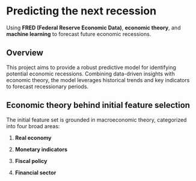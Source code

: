 # Predicting the next recession

Using **FRED (Federal Reserve Economic Data)**, **economic theory**, and **machine learning** to forecast future economic recessions.

## Overview

This project aims to provide a robust predictive model for identifying potential economic recessions. Combining data-driven insights with economic theory, the model leverages historical trends and key indicators to forecast recessionary periods.

## Economic theory behind initial feature selection

The initial feature set is grounded in macroeconomic theory, categorized into four broad areas:

1. **Real economy**

2. **Monetary indicators**

3. **Fiscal policy**

4. **Financial sector**
